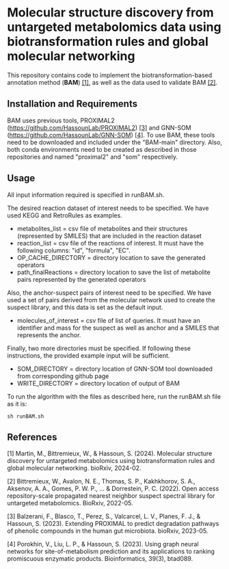 # Molecular structure discovery from untargeted metabolomics data using biotransformation rules and global molecular networking

This repository contains code to implement the biotransformation-based annotation method (**BAM**) [[1]](#1), as well as the data used to validate BAM [[2]](#2).

## Installation and Requirements

BAM uses previous tools, PROXIMAL2 (https://github.com/HassounLab/PROXIMAL2) [[3]](#3) and GNN-SOM (https://github.com/HassounLab/GNN-SOM) [[4]](#4). To use BAM, these tools need to be downloaded and included under the "BAM-main" directory. Also, both conda environments need to be created as described in those repositories and named "proximal2" and "som" respectively.

## Usage

All input information required is specified in runBAM.sh.

The desired reaction dataset of interest needs to be specified. We have used KEGG and RetroRules as examples. 

- metabolites_list = csv file of metabolites and their structures (represented by SMILES) that are included in the reaction dataset
-	reaction_list = csv file of the reactions of interest. It must have the following columns: "id", "formula", "EC".
-	OP_CACHE_DIRECTORY = directory location to save the generated operators
-	path_finalReactions = directory location to save the list of metabolite pairs represented by the generated operators

Also, the anchor-suspect pairs of interest need to be specified. We have used a set of pairs derived from the molecular network used to create the suspect library, and this data is set as the default input.

-	molecules_of_interest = csv file of list of queries. It must have an identifier and mass for the suspect as well as anchor and a SMILES that represents the anchor.

Finally, two more directories must be specified. If following these instructions, the provided example input will be sufficient.
-	SOM_DIRECTORY = directory location of GNN-SOM tool downloaded from corresponding github page
-	WRITE_DIRECTORY = directory location of output of BAM


To run the algorithm with the files as described here, run the runBAM.sh file as it is:
```
sh runBAM.sh
```

## References 
<a id="1">[1]</a> 
Martin, M., Bittremieux, W., & Hassoun, S. (2024). Molecular structure discovery for untargeted metabolomics using biotransformation rules and global molecular networking. bioRxiv, 2024-02.

<a id="2">[2]</a> 
Bittremieux, W., Avalon, N. E., Thomas, S. P., Kakhkhorov, S. A., Aksenov, A. A., Gomes, P. W. P., ... & Dorrestein, P. C. (2022). Open access repository-scale propagated nearest neighbor suspect spectral library for untargeted metabolomics. BioRxiv, 2022-05.

<a id="3">[3]</a> 
Balzerani, F., Blasco, T., Perez, S., Valcarcel, L. V., Planes, F. J., & Hassoun, S. (2023). Extending PROXIMAL to predict degradation pathways of phenolic compounds in the human gut microbiota. bioRxiv, 2023-05.

<a id="4">[4]</a> 
Porokhin, V., Liu, L. P., & Hassoun, S. (2023). Using graph neural networks for site-of-metabolism prediction and its applications to ranking promiscuous enzymatic products. Bioinformatics, 39(3), btad089.

